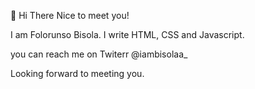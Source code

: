  👋 Hi There
 Nice to meet you!
 
I am Folorunso Bisola. I write HTML, CSS and Javascript.

 you can reach me on Twiterr @iambisolaa_
 
 Looking forward to meeting you.
 

